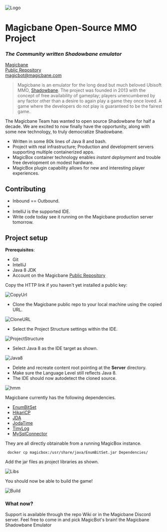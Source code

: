 ![Logo](https://magicbane.com/images/MBLogo.jpg)

# Magicbane Open-Source MMO Project
### *The Community written Shadowbane emulator*
[Magicbane](http://www.magicbane.com)
</BR>
[Public Repository](http://repo.magicbane.com)
<BR>
<magicbot@magicbane.com>

> Magicbane is an emulator for the long dead but much beloved Ubisoft MMO, [Shadowbane](https://en.wikipedia.org/wiki/Shadowbane).
The project was founded in 2013 with the concept of free availability of gameplay; players unencumbered by any factor other than a desire to again play a game they once loved.  A game where the developers do not play is guaranteed to be the fairest game.

The Magicbane Team has wanted to open source Shadowbane for half a decade.  We are excited to now finally have the opportunity, along with some new technology, to truly democratize Shadowbane.

- Written in some 80k lines of Java 8 and bash.
- Project with real infrastructure; Production and development servers supporting multiple containerized apps.
- MagicBox container technology enables _instant deployment_ and trouble free development on modest hardware.
- MagicBox plugin capability allows for new and interesting player experiences.

## Contributing

- Inbound == Outbound.
-
- IntelliJ is the supported IDE.
- Write code today see it running on the Magicbane production server tomorrow.

## Project setup

**Prerequisites**:

- Git
- IntelliJ
- Java 8 JDK
- Account on the Magicbane [Public Repository](http://repo.magicbane.com)


Copy the HTTP link if you haven't yet installed a public key:

![CopyUrl](https://www.magicbane.com/Development/images/repo.png)

- Clone the Magicbane public repo to your local machine using the copied URL.

![CloneURL](https://www.magicbane.com/Development/images/intellij1.png)

- Select the Project Structure settings within the IDE.

![ProjectStructure](https://www.magicbane.com/Development/images/projectstructure.png)

- Select Java 8 as the IDE target as shown.

![Java8](https://www.magicbane.com/Development/images/project.png)

- Delete and recreate content root pointing at the **Server** directory.
- Make sure the Language Level still reflects Java 8.
- The IDE should now autodetect the cloned source.

![hmm](https://www.magicbane.com/Development/images/module.png)

Magicbane currently has the following dependencies.
<br>

- [EnumBitSet](https://github.com/claudemartin/enum-bit-set)
- [HikariCP](https://github.com/brettwooldridge/HikariCP)
- [JDA](https://github.com/DV8FromTheWorld/JDA)
- [JodaTime](https://github.com/JodaOrg/joda-time)
- [TinyLog](https://github.com/tinylog-org/tinylog/tree/v1.3)
- [MySqlConnector](https://dev.mysql.com/downloads/connector/j/)

They are all directly obtainable from a running MagicBox instance.

``` docker cp magicbox:/usr/share/java/EnumBitSet.jar Dependencies/```

Add the jar files as project libraries as shown.

![Libs](https://www.magicbane.com/Development/images/libraries.png)

You should now be able to build the game!

![Build](https://magicbane.com/Development/images/buildproject.png)

### What now?

Support is available through the repo Wiki or in the Magicbane Discord server.  Feel free to come in and pick MagicBot's brain! the Magicbane Shadowbane Emulator